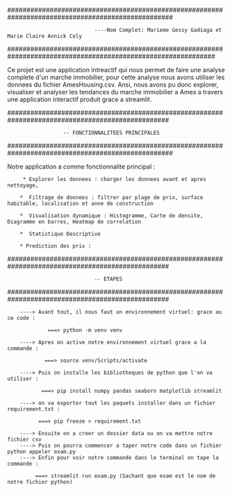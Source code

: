###################################################################################################

                                ----Nom Complet: Marieme Gessy Gadiaga et Marie Claire Annick Coly


##############################################################################################################

Ce projet est une application intreactif qui nous permet de faire une analyse complete d'un marche immobilier,
pour cette analyse nous avons utiliser les donnees du fichier AmesHousing.csv.
Ansi, nous avons pu donc explorer, visualiser et analyser les tendances du marche immobilier a Ames a travers une application interactif produit grace a streamlit.

##################################################################################################

                      -- FONCTIONNALITEES PRINCIPALES

###################################################################################################

Notre application a comme fonctionnalite principal :
 
         * Explorer les donnees : charger les donnees avant et apres nettoyage,
                                  
        *  Filtrage de donnees : filtrer par plage de prix, surface habitable, localisation et anne de construction

        *  Visualisation dynamique : Histogramme, Carte de densite, Diagramme en barres, Heatmap de correlation

        *  Statistique Descriptive  

        * Prediction des prix : 

##################################################################################################
                          
                                -- ETAPES

##################################################################################################

        ----> Avant tout, il nous faut un environnement virtuel: grace au ce code :
                 
                 ===> python -m venv venv
        
        ----> Apres on active notre environnement virtuel grace a la commande :

                ===> source venv/Scripts/activate

        ----> Puis on installe les bibliotheques de python que l'on va utiliser :
          
               ===> pip install numpy pandas seaborn matplotlib streamlit

        ----> on va exporter tout les paquets installer dans un fichier requirement.txt :
           
              ===> pip freeze > requirement.txt

        ----> Ensuite on a creer un dossier data ou on va mettre notre fichier csv
        ----> Puis on pourra commencer a taper notre code dans un fichier python appeler exam.py
        ----> Enfin pour voir notre commande dans le terminal on tape la commande :

             ===> streamlit run exam.py (Sachant que exam est le nom de notre fichier python)
